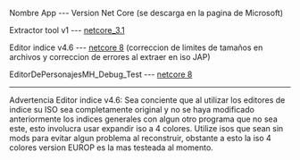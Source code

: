 Nombre App --- Version Net Core (se descarga en la pagina de Microsoft)

Extractor tool v1 --- [netcore_3.1](https://dotnet.microsoft.com/es-es/download/dotnet/3.1)

Editor indice v4.6 --- [netcore 8](https://dotnet.microsoft.com/es-es/download/dotnet/8.0) (correccion de limites de tamaños en archivos y correccion de errores al extraer en iso JAP)

EditorDePersonajesMH_Debug_Test --- [netcore 8](https://dotnet.microsoft.com/es-es/download/dotnet/8.0)


------------------------------------------------------------------------------------------------------------------
Advertencia Editor indice v4.6:
Sea conciente que al utilizar los editores de indice su ISO sea completamente original y no se haya modificado anteriormente los indices generales con algun otro programa que no sea este, esto involucra usar expandir iso a 4 colores. Utilize isos que sean sin mods para evitar algun problema al reconstruir, obstante a esto la iso 4 colores version EUROP es la mas testeada al momento.
